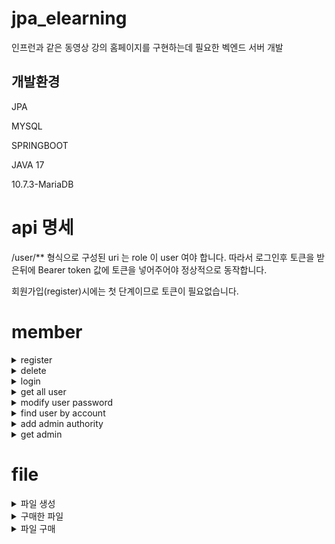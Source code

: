 # jpa_elearning

인프런과 같은 동영상 강의 홈페이지를 구현하는데 필요한 벡엔드 서버 개발
 
 ## 개발환경
 JPA
 
 MYSQL
 
 SPRINGBOOT 
 
 JAVA 17
 
 10.7.3-MariaDB
 
 # api 명세
 

  /user/** 형식으로 구성된 uri 는 role 이 user 여야 합니다. 따라서 로그인후 토큰을 받은뒤에 Bearer token 값에
토큰을 넣어주어야 정상적으로 동작합니다.

 회원가입(register)시에는 첫 단계이므로 토큰이 필요없습니다.
 
 # member  

 <details markdown="1">
<summary> register</summary>
 

 ## /register

![image](https://user-images.githubusercontent.com/42957005/217699539-c8b66b27-3af6-44fa-b718-7e65a640857c.png) 
</details>


 <details markdown="1">
<summary> delete</summary>
 

 ## /user/delete/{account}

 ![화면 캡처 2023-01-30 205125](https://user-images.githubusercontent.com/42957005/215470082-f5961d1e-a361-4d6a-95d7-c0dedaf0fdbc.png)
 
</details>

 

 <details markdown="1">
<summary> login</summary>
RequestBody  
 
      String account;

      String password;

      
    
 ## /login

![image](https://user-images.githubusercontent.com/42957005/215474246-5ec1e7ba-4214-43d9-a50f-04b598bdbff3.png) 
</details>



 <details markdown="1">
<summary> get all user</summary> 
 ## /user/getusers

![image](https://user-images.githubusercontent.com/42957005/215474807-a7fa38c8-7ec6-49cc-b9f9-12b05bf8e5ad.png)
</details>








 <details markdown="1">
<summary>modify user password</summary>
 

 ## /user/modify/{account}
request parameter : string password 
 
![image](https://user-images.githubusercontent.com/42957005/215475607-c8cace69-a747-454c-a7c6-549f5293060f.png)
![image](https://user-images.githubusercontent.com/42957005/215475390-2a10c67d-ef19-4c88-b231-4675d660311a.png)

</details>







 <details markdown="1">
<summary>find user by account</summary>
 

 ## /user/get
  RequestParam String account
![image](https://user-images.githubusercontent.com/42957005/215475988-287a26ec-8c2d-4048-9937-d7ba4b251fc7.png)

</details>
 





 <details markdown="1">
<summary>add admin authority</summary>
 

 ## /user/toadmin
  RequestParam String email
![image](https://user-images.githubusercontent.com/42957005/215476467-ef885108-a6fb-47cc-b703-530ab0e6579d.png)

</details>
 



 <details markdown="1">
<summary>get admin </summary>
 

 ## /user/admin/get
  RequestParam : String account
![image](https://user-images.githubusercontent.com/42957005/215477090-ca3966ea-304b-4caf-9586-fc2d68f80609.png)

</details>








# file


 <details markdown="1">
<summary> 파일 생성 </summary>
 
post 방식
##  /user/save/file
  
     RequestBody  
      String text;

      String description;

      String filepath;
       Long price;

   
    
</details>







 <details markdown="1">
<summary> 구매한 파일 </summary>
 
get 방식
## /user/boughtfiles
RequestParam String email
(사용자의 이메일) 
 
</details>


 <details markdown="1">
<summary> 파일 구매 </summary>
 
post 방식
##  /user/buy/file
  
     @RequestBody  
     
     
      String email;
      String filetext;

만약 사용자의 돈이 부족하면 파일 구매할수 없다
    
</details>


